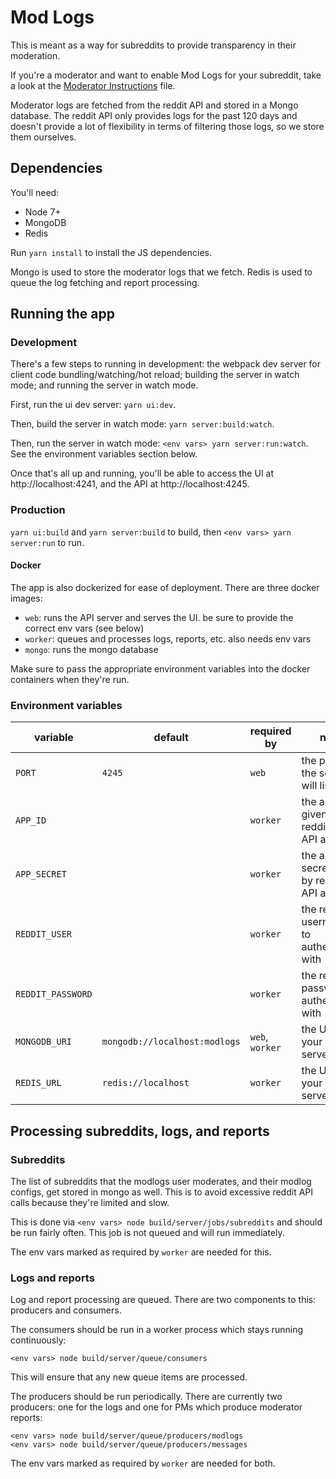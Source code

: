 # Mod Logs

This is meant as a way for subreddits to provide transparency in their moderation.

If you're a moderator and want to enable Mod Logs for your subreddit, take a look at the [Moderator Instructions](ModeratorInstructions.md) file.

Moderator logs are fetched from the reddit API and stored in a Mongo database. The reddit API only provides logs for the past 120 days and doesn't provide a lot of flexibility in terms of filtering those logs, so we store them ourselves.

## Dependencies

You'll need:

  - Node 7+
  - MongoDB
  - Redis

Run `yarn install` to install the JS dependencies.

Mongo is used to store the moderator logs that we fetch. Redis is used to queue the log fetching and report processing.

## Running the app

### Development

There's a few steps to running in development: the webpack dev server for client code bundling/watching/hot reload; building the server in watch mode; and running the server in watch mode.

First, run the ui dev server: `yarn ui:dev`.

Then, build the server in watch mode: `yarn server:build:watch`.

Then, run the server in watch mode: `<env vars> yarn server:run:watch`. See the environment variables section below.

Once that's all up and running, you'll be able to access the UI at http://localhost:4241, and the API at http://localhost:4245.

### Production

`yarn ui:build` and `yarn server:build` to build, then `<env vars> yarn server:run` to run.

#### Docker

The app is also dockerized for ease of deployment. There are three docker images:

  - `web`: runs the API server and serves the UI. be sure to provide the correct env vars (see below)
  - `worker`: queues and processes logs, reports, etc. also needs env vars
  - `mongo`: runs the mongo database

Make sure to pass the appropriate environment variables into the docker containers when they're run.

### Environment variables

| variable | default | required by | note |
|---|---|---|---|
| `PORT` | `4245` | `web` | the port that the server will listen on |
| `APP_ID` |  | `worker` | the app ID given by reddit for API access |
| `APP_SECRET` |  | `worker` | the app secret given by reddit for API access |
| `REDDIT_USER` |  | `worker` | the reddit username to authenticate with |
| `REDDIT_PASSWORD` |  | `worker` | the reddit password to authenticate with |
| `MONGODB_URI` | `mongodb://localhost:modlogs` | `web`, `worker` | the URI of your mongo server |
| `REDIS_URL` | `redis://localhost` | `worker` | the URI of your redis server |

## Processing subreddits, logs, and reports

### Subreddits

The list of subreddits that the modlogs user moderates, and their modlog configs, get stored in mongo as well. This is to avoid excessive reddit API calls because they're limited and slow.

This is done via `<env vars> node build/server/jobs/subreddits` and should be run fairly often. This job is not queued and will run immediately.

The env vars marked as required by `worker` are needed for this.

### Logs and reports

Log and report processing are queued. There are two components to this: producers and consumers.

The consumers should be run in a worker process which stays running continuously:

`<env vars> node build/server/queue/consumers`

This will ensure that any new queue items are processed.

The producers should be run periodically. There are currently two producers: one for the logs and one for PMs which produce moderator reports:

`<env vars> node build/server/queue/producers/modlogs`  
`<env vars> node build/server/queue/producers/messages`

The env vars marked as required by `worker` are needed for both.
